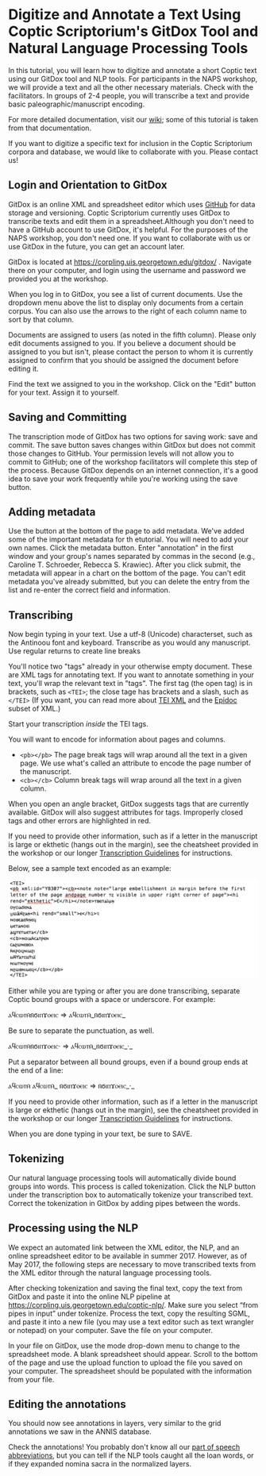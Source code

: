 # Digitize and Annotate a Text Using Coptic Scriptorium's GitDox Tool and Natural Language Processing Tools

In this tutorial, you will learn how to digitize and annotate a short Coptic text using our GitDox tool and NLP tools.  For participants in the NAPS workshop, we will provide a text and all the other necessary materials.  Check with the facilitators.  In groups of 2-4 people, you will transcribe a text and provide basic paleographic/manuscript encoding.


For more detailed documentation, visit our [wiki](http://wiki.copticscriptorium.org/doku.php?id=gitdox_workflow); some of this tutorial is taken from that documentation.

If you want to digitize a specific text for inclusion in the Coptic Scriptorium corpora and database, we would like to collaborate with you. Please contact us!

## Login and Orientation to GitDox

GitDox is an online XML and spreadsheet editor which uses [GitHub](github.com/CopticScriptorium/) for data storage and versioning. Coptic Scriptorium currently uses GitDox to transcribe texts and edit them in a spreadsheet.Although you don't need to have a GitHub account to use GitDox, it's helpful.  For the purposes of the NAPS workshop, you don't need one.  If you want to collaborate with us or use GitDox in the future, you can get an account later.

GitDox is located at https://corpling.uis.georgetown.edu/gitdox/ .  Navigate there on your computer, and login using the username and password we provided you at the workshop.

When you log in to GitDox, you see a list of current documents. Use the dropdown menu above the list to display only documents from a certain corpus. You can also use the arrows to the right of each column name to sort by that column.

Documents are assigned to users (as noted in the fifth column). Please only edit documents assigned to you. If you believe a document should be assigned to you but isn't, please contact the person to whom it is currently assigned to confirm that you should be assigned the document before editing it.

Find the text we assigned to you in the workshop.  Click on the "Edit" button for your text.  Assign it to yourself.

## Saving and Committing

The transcription mode of GitDox has two options for saving work: save and commit. The save button saves changes within GitDox but does not commit those changes to GitHub. Your permission levels will not allow you to commit to GitHub; one of the workshop facilitators will complete this step of the process. Because GitDox depends on an internet connection, it's a good idea to save your work frequently while you're working using the save button.

## Adding metadata

Use the button at the bottom of the page to add metadata. We've added some of the important metadata for th etutorial.  You will need to add your own names.  Click the metadata button.  Enter "annotation" in the first window and your group's names separated by commas in the second (e.g., Caroline T. Schroeder, Rebecca S. Krawiec).  After you click submit, the metadata will appear in a chart on the bottom of the page. You can't edit metadata you've already submitted, but you can delete the entry from the list and re-enter the correct field and information.

## Transcribing


Now begin typing in your text.  Use a utf-8 (Unicode) characterset, such as the Antinoou font and keyboard.  Transcribe as you would any manuscript.  Use regular returns to create line breaks

You'll notice two "tags" already in your otherwise empty document.  These are XML tags for annotating text.  If you want to annotate something in your text, you'll wrap the relevant text in "tags".  The first tag (the open tag) is in brackets, such as `<TEI>`; the close tage has brackets and a slash, such as `</TEI>` (If you want, you can read more about [TEI XML](http://www.tei-c.org/index.xml) and the [Epidoc](https://sourceforge.net/p/epidoc/wiki/Home/) subset of XML.)

Start your transcription _inside_ the TEI tags.

You will want to encode for information about pages and columns.  
  * `<pb></pb>` The page break tags will wrap around all the text in a given page.  We use what's called an attribute to encode the page number of the manuscript.
  *  `<cb></cb>` Column break tags will wrap around all the text in a given column.

When you open an angle bracket, GitDox suggests tags that are currently available. GitDox will also suggest attributes for tags. Improperly closed tags and other errors are highlighted in red.

If you need to provide other information, such as if a letter in the manuscript is large or ekthetic (hangs out in the margin), see the cheatsheet provided in the workshop or our longer [Transcription Guidelines](https://github.com/CopticScriptorium/tagger-part-of-speech/blob/master/scriptorium-transcription-guidelines.pdf) for instructions.

Below, see a sample text encoded as an example:

![screenshot of sample text](https://github.com/CopticScriptorium/NAPS2017/raw/master/images/sample-text.png)

Either while you are typing or after you are done transcribing, separate Coptic bound groups with a space or underscore.  For example:

ⲁϥⲥⲱⲧⲙ̄ⲛ̄ϭⲓⲡϫⲟⲉⲓⲥ ⇒ ⲁϥⲥⲱⲧⲙ̄_ⲛ̄ϭⲓⲡϫⲟⲉⲓⲥ_

Be sure to separate the punctuation, as well.  

ⲁϥⲥⲱⲧⲙ̄ⲛ̄ϭⲓⲡϫⲟⲉⲓⲥ· ⇒ ⲁϥⲥⲱⲧⲙ̄_ⲛ̄ϭⲓⲡϫⲟⲉⲓⲥ_·_

Put a separator between all bound groups, even if a bound group ends at the end of a line:

ⲁϥⲥⲱⲧⲙ̄     ⲁϥⲥⲱⲧⲙ̄_
ⲛ̄ϭⲓⲡϫⲟⲉⲓⲥ ⇒  ⲛ̄ϭⲓⲡϫⲟⲉⲓⲥ_·_

If you need to provide other information, such as if a letter in the manuscript is large or ekthetic (hangs out in the margin), see the cheatsheet provided in the workshop or our longer [Transcription Guidelines](https://github.com/CopticScriptorium/tagger-part-of-speech/blob/master/scriptorium-transcription-guidelines.pdf) for instructions.

When you are done typing in your text, be sure to SAVE.

## Tokenizing

Our natural language processing tools will automatically divide bound groups into words.  This process is called tokenization.  Click the NLP button under the transcription box to automatically tokenize your transcribed text. Correct the tokenization in GitDox by adding pipes between the words.

## Processing using the NLP

We expect an automated link between the XML editor, the NLP, and an online spreadsheet editor to be available in summer 2017. However, as of May 2017, the following steps are necessary to move transcribed texts from the XML editor through the natural language processing tools.

After checking tokenization and saving the final text, copy the text from GitDox and paste it into the online NLP pipeline at https://corpling.uis.georgetown.edu/coptic-nlp/. Make sure you select “from pipes in input” under tokenize.
Process the text, copy the resulting SGML, and paste it into a new file (you may use a text editor such as text wrangler or notepad) on your computer. Save the file on your computer.

In your file on GitDox, use the mode drop-down menu to change to the spreadsheet mode. A blank spreadsheet should appear.
Scroll to the bottom of the page and use the upload function to upload the file you saved on your computer. The spreadsheet should be populated with the information from your file.

## Editing the annotations

You should now see annotations in layers, very similar to the grid annotations we saw in the ANNIS database.  

Check the annotations! You probably don't know all our [part of speech abbreviations](http://copticscriptorium.org/download/tools/scriptorium_tagset_documentation.pdf), but you can tell if the NLP tools caught all the loan words, or if they expanded nomina sacra in the normalized layers.


